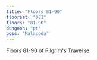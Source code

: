 ```yaml
---
title: "Floors 81-90"
floorset: "081"
floors: "81-90"
dungeon: "pt"
boss: "Malacoda"
---
```


Floors 81-90 of Pilgrim's Traverse.
